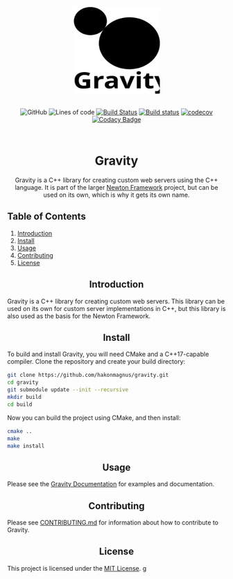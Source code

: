 <div align="center">
  <a href="https://newtonframework.com/gravity">
    <img width="200" height="200" src="https://github.com/hakonmagnus/gravity/blob/master/docs/gravity.svg">
  </a>
  <br>
  <br>

![GitHub](https://img.shields.io/github/license/hakonmagnus/gravity)
![Lines of code](https://img.shields.io/tokei/lines/github/hakonmagnus/gravity)
[![Build Status](https://app.travis-ci.com/hakonmagnus/gravity.svg?branch=master)](https://app.travis-ci.com/hakonmagnus/gravity)
[![Build status](https://ci.appveyor.com/api/projects/status/21ojmw3eadnhfk3x/branch/master?svg=true)](https://ci.appveyor.com/project/hakonmagnus/gravity/branch/master)
[![codecov](https://codecov.io/gh/hakonmagnus/gravity/branch/master/graph/badge.svg?token=FJIQQFVFDK)](https://codecov.io/gh/hakonmagnus/gravity)
[![Codacy Badge](https://app.codacy.com/project/badge/Grade/dd957906915e4a6787ad01223a7f506b)](https://www.codacy.com/gh/hakonmagnus/gravity/dashboard?utm_source=github.com&amp;utm_medium=referral&amp;utm_content=hakonmagnus/gravity&amp;utm_campaign=Badge_Grade)

  <br>
  <h1>Gravity</h1>
  <p>
    Gravity is a C++ library for creating custom web servers using the C++ language. It is part of the larger
    <a href="https://github.com/hakonmagnus/newton" target="_blank">Newton Framework</a> project, but can be used on its own, which is why it gets its own name.
  </p>
</div>

## Table of Contents

1. [Introduction](#introduction)
2. [Install](#install)
3. [Usage](#usage)
4. [Contributing](#contributing)
5. [License](#license)

<h2 align="center">Introduction</h2>

Gravity is a C++ library for creating custom web servers. This library can be used on its own
for custom server implementations in C++, but this library is also used as the basis for the
Newton Framework.

<h2 align="center">Install</h2>

To build and install Gravity, you will need CMake and a C++17-capable compiler. Clone the
repository and create your build directory:

```sh
git clone https://github.com/hakonmagnus/gravity.git
cd gravity
git submodule update --init --recursive
mkdir build
cd build
```

Now you can build the project using CMake, and then install:

```sh
cmake ..
make
make install
```

<h2 align="center">Usage</h2>

Please see the [Gravity Documentation](https://newtonframework.com/gravity/docs) for examples and documentation.

<h2 align="center">Contributing</h2>

Please see [CONTRIBUTING.md](./CONTRIBUTING.md) for information about how to contribute to Gravity.

<h2 align="center">License</h2>

This project is licensed under the [MIT License](./LICENSE).
g
